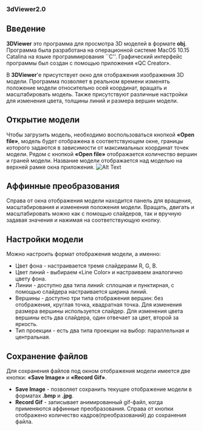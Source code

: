 ### 3dViewer2.0
## Введение
**3DViewer** это программа для просмотра 3D моделей в формате **obj**. Программа была разработана на операционной системе MacOS 10.15 Catalina на языке программирования ``C''. Графический интерфейс программы был создан с помощью приложения «QC Creator».

В **3DViewer**'е присутствует окно для отображения изображения 3D модели. Программа позволяет в реальном времени изменять положение модели относительно осей координат, вращать и масштабировать модель. Также присутствуют различные настройки для изменения цвета, толщины линий и размера вершин модели.

## Открытие модели
Чтобы загрузить модель, необходимо воспользоваться кнопкой **«Open file»**, модель будет отображена в соответствующем окне, границы которого задаются в зависимости от максимальных координат точек модели. Рядом с кнопкой **«Open file»** отображается количество вершин и граней модели. Название модели отображается над моделью на верхней рамке окна приложения.
![Alt Text](https://raw.githubusercontent.com/assassin0731/3dviewer2.0/main/misc/firster%20(4).gif?token=GHSAT0AAAAAAB6GTPWN637WLM6A3ZSRXTHIZDO323Q)

## Аффинные преобразования
Справа от окна отображения модели находится панель для вращения, масштабирования и изменения положения модели. Вращать, двигать и масштабировать можно как с помощью слайдеров, так и вручную задавая значения и нажимая на соответствующую кнопку.

## Настройки модели
Можно настроить формат отображения модели, а именно:
- Цвет фона - настраивается тремя слайдерами R, G, B.
- Цвет линий - выбираем «Line Color» и настраиваем аналогично цвету фона.
- Линии - доступно два типа линий: сплошная и пунктирная, с помощью слайдера настраивается ширина линий.
- Вершины - доступно три типа отображения вершин: без отображения, круглая точка, квадратная точка. Для изменения размера вершины используется слайдер. Для изменения цвета вершины есть два слайдера, один отвечает за цвет, второй за яркость.
- Тип проекции - есть два типа проекции на выбор: параллельная и центральная.

## Сохранение файлов
Для сохранения файлов под окном отображения модели имеется две кнопки: **«Save Image»** и **«Record Gif»**.
- **Save Image** - позволяет сохранить текущее отображение модели в форматах **.bmp** и **.jpg**.
- **Record Gif** - записывает анимированный gif-файл, когда применяются аффинные преобразования. Справа от кнопки отображено количество кадров(преобразований) до сохранения файла.
